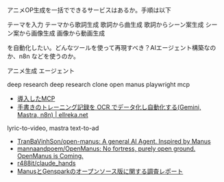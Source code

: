 
アニメOP生成を一括でできるサービスはあるか。手順は以下

テーマを入力
テーマから歌詞生成
歌詞から曲生成
歌詞からシーン案生成
シーン案から画像生成
画像から動画生成


を自動化したい。どんなツールを使って再現すべき？AIエージェント構築なのか、n8n などを使うのか。


アニメ生成
エージェント

deep research
deep research clone
open manus
playwright mcp


- [導入したMCP](https://zenn.dev/mozumasu/scraps/9b59b516a03ebd)
- [手書きのトレーニング記録を OCR でデータ化し自動化する(Gemini, Mastra, n8n) | ellreka.net](https://ellreka.net/entry/ocr-training-record)


lyric-to-video, mastra
text-to-ad

- [TranBaVinhSon/open-manus: A general AI Agent. Inspired by Manus](https://github.com/TranBaVinhSon/open-manus)
- [mannaandpoem/OpenManus: No fortress, purely open ground. OpenManus is Coming.](https://github.com/mannaandpoem/OpenManus)
- [r488it/claude_hands](https://github.com/r488it/claude_hands?tab=readme-ov-file)
- [ManusとGensparkのオープンソース版に関する調査レポート](https://page.genspark.site/page/toolu_01MDrS6yGUWSUnuoxMh4cpQy/manus_genspark_opensource_report.html)